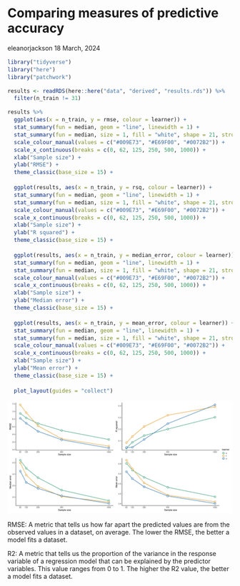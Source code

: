 Comparing measures of predictive accuracy
================
eleanorjackson
18 March, 2024

``` r
library("tidyverse")
library("here")
library("patchwork")
```

``` r
results <- readRDS(here::here("data", "derived", "results.rds")) %>% 
  filter(n_train != 31) 
```

``` r
results %>% 
  ggplot(aes(x = n_train, y = rmse, colour = learner)) +
  stat_summary(fun = median, geom = "line", linewidth = 1) +
  stat_summary(fun = median, size = 1, fill = "white", shape = 21, stroke = 1.5) +
  scale_colour_manual(values = c("#009E73", "#E69F00", "#0072B2")) +
  scale_x_continuous(breaks = c(0, 62, 125, 250, 500, 1000)) +
  xlab("Sample size") +
  ylab("RMSE") +
  theme_classic(base_size = 15) +
  
  ggplot(results, aes(x = n_train, y = rsq, colour = learner)) +
  stat_summary(fun = median, geom = "line", linewidth = 1) +
  stat_summary(fun = median, size = 1, fill = "white", shape = 21, stroke = 1.5) +
  scale_colour_manual(values = c("#009E73", "#E69F00", "#0072B2")) +
  scale_x_continuous(breaks = c(0, 62, 125, 250, 500, 1000)) +
  xlab("Sample size") +
  ylab("R squared") +
  theme_classic(base_size = 15) +
  
  ggplot(results, aes(x = n_train, y = median_error, colour = learner)) +
  stat_summary(fun = median, geom = "line", linewidth = 1) +
  stat_summary(fun = median, size = 1, fill = "white", shape = 21, stroke = 1.5) +
  scale_colour_manual(values = c("#009E73", "#E69F00", "#0072B2")) +
  scale_x_continuous(breaks = c(0, 62, 125, 250, 500, 1000)) +
  xlab("Sample size") +
  ylab("Median error") +
  theme_classic(base_size = 15) +
  
  ggplot(results, aes(x = n_train, y = mean_error, colour = learner)) +
  stat_summary(fun = median, geom = "line", linewidth = 1) +
  stat_summary(fun = median, size = 1, fill = "white", shape = 21, stroke = 1.5) +
  scale_colour_manual(values = c("#009E73", "#E69F00", "#0072B2")) +
  scale_x_continuous(breaks = c(0, 62, 125, 250, 500, 1000)) +
  xlab("Sample size") +
  ylab("Mean error") +
  theme_classic(base_size = 15) +
  
  plot_layout(guides = "collect")
```

![](figures/2024-03-18_compare-r2-rmse/unnamed-chunk-2-1.png)<!-- -->

RMSE: A metric that tells us how far apart the predicted values are from
the observed values in a dataset, on average. The lower the RMSE, the
better a model fits a dataset.

R2: A metric that tells us the proportion of the variance in the
response variable of a regression model that can be explained by the
predictor variables. This value ranges from 0 to 1. The higher the R2
value, the better a model fits a dataset.
